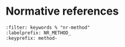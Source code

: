 # Normative references


```{bibliography}
:filter: keywords % "nr-method"
:labelprefix: NR_METHOD_
:keyprefix: method-
```